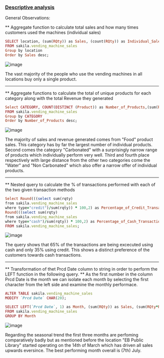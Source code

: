 ### <ins>Descriptive analysis</ins>

General Observations:

** Aggregate function to calculate total sales and how many times customers used the machines (individual sales)
```ruby
SELECT location, (sum(RQty)) as Sales, (count(RQty)) as Individual_Sales
FROM sakila.vending_machine_sales
Group by location
Order by Sales desc;
```
![image](https://user-images.githubusercontent.com/69303154/207098822-2d72e62b-8de9-4986-a9b7-bf5c7f41da1d.png)

The vast majority of the people who use the vending machines in all locations buy only a single product. 

---
** Aggregate functions to calculate the total of unique products for each category along with the total Revenue they generated
```ruby
Select CATEGORY, COUNT(DISTINCT (Product)) as Number_of_Products,(sum(RQty)) as Sales, (sum(RQty*RPrice)) as Revenue
FROM sakila.vending_machine_sales
Group by CATEGORY
Order by Number_of_Products desc;
```

![image](https://user-images.githubusercontent.com/69303154/207107705-f67f5174-984a-4c6d-b4be-555c08086eda.png)

The majority of sales and revenue generated comes from "Food" product sales. This category has by far the largest number of individual products.
Second comes the category "Carbonated" with a surprisingly narrow range of products which individually perform very well.
Third and fourth place respectively with large distance from the other two categories come the "Water" and "Non Carbonated" which also offer a narrow offer of individual products.

---
** Nested query to calculate the % of transactions performed with each of the two given transaction methods
```ruby
Select Round(((select sum(rqty)
from sakila.vending_machine_sales
where type="credit")/sum(rqty)) * 100,2) as Percentage_of_Credit_Transactions,
Round(((select sum(rqty)
from sakila.vending_machine_sales
where type="cash")/sum(rqty)) * 100,2) as Percentage_of_Cash_Transactions
FROM sakila.vending_machine_sales;
```

![image](https://user-images.githubusercontent.com/69303154/207111624-f58bdf77-577b-4b25-9492-2ee6125dc1cd.png)

The query shows that 65% of the transactions are being excecuted using cash and only 35% using credit. This shows a distinct preference of the customers towards cash transactions.

---
** Transformation of thet Prcd Date column to string in order to perform the LEFT function in the following query.
** As the first number in the column Prcd Date is the month we can isolate each month by selecting the first character from the left side and examine the monthly performace.
```ruby
ALTER TABLE sakila.vending_machine_sales   
MODIFY `Prcd Date` CHAR(20);  

SELECT LEFT(`Prcd Date`, 1) as Month, (sum(RQty)) as Sales, (sum(RQty*RPrice)) as Revenue
FROM sakila.vending_machine_sales
GROUP BY Month
```
![image](https://user-images.githubusercontent.com/69303154/207116232-fab9233b-bbc1-43ac-8691-87ac9966e9c2.png)

Regarding the seasonal trend the first three months are perfoming comparatively badly but as mentioned before the location "EB Public Library" started operating on the 14th of March which has driven all sales upwards eversince. The best performing month overall is (7th) July.


